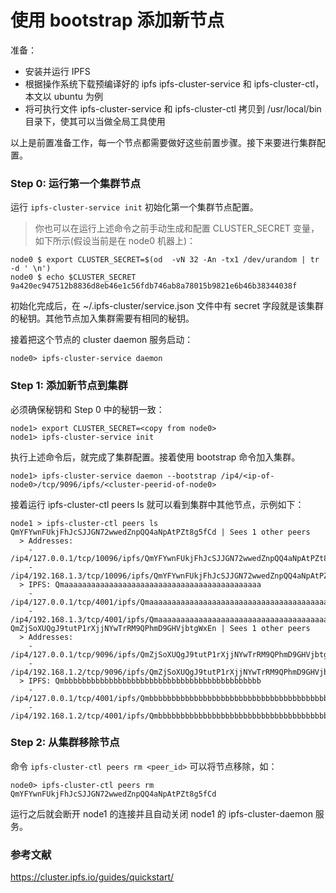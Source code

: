 # 使用 bootstrap 添加新节点

准备：

-  安装并运行 IPFS
-  根据操作系统下载预编译好的 ipfs ipfs-cluster-service 和 ipfs-cluster-ctl，本文以 ubuntu 为例
-  将可执行文件 ipfs-cluster-service 和 ipfs-cluster-ctl 拷贝到 /usr/local/bin 目录下，使其可以当做全局工具使用

以上是前置准备工作，每一个节点都需要做好这些前置步骤。接下来要进行集群配置。


### Step 0: 运行第一个集群节点

运行 ` ipfs-cluster-service init ` 初始化第一个集群节点配置。

> 你也可以在运行上述命令之前手动生成和配置 CLUSTER_SECRET 变量，如下所示(假设当前是在 node0 机器上)：
```
node0 $ export CLUSTER_SECRET=$(od  -vN 32 -An -tx1 /dev/urandom | tr -d ' \n')
node0 $ echo $CLUSTER_SECRET
9a420ec947512b8836d8eb46e1c56fdb746ab8a78015b9821e6b46b38344038f
```

初始化完成后，在 ~/.ipfs-cluster/service.json 文件中有  secret 字段就是该集群的秘钥。其他节点加入集群需要有相同的秘钥。

接着把这个节点的 cluster daemon 服务启动：

```
node0> ipfs-cluster-service daemon
```

### Step 1: 添加新节点到集群

必须确保秘钥和 Step 0 中的秘钥一致：

```
node1> export CLUSTER_SECRET=<copy from node0>
node1> ipfs-cluster-service init
```

执行上述命令后，就完成了集群配置。接着使用 bootstrap 命令加入集群。

```
node1> ipfs-cluster-service daemon --bootstrap /ip4/<ip-of-node0>/tcp/9096/ipfs/<cluster-peerid-of-node0>
```

接着运行 ipfs-cluster-ctl peers ls 就可以看到集群中其他节点，示例如下：

```
node1 > ipfs-cluster-ctl peers ls
QmYFYwnFUkjFhJcSJJGN72wwedZnpQQ4aNpAtPZt8g5fCd | Sees 1 other peers
  > Addresses:
    - /ip4/127.0.0.1/tcp/10096/ipfs/QmYFYwnFUkjFhJcSJJGN72wwedZnpQQ4aNpAtPZt8g5fCd
    - /ip4/192.168.1.3/tcp/10096/ipfs/QmYFYwnFUkjFhJcSJJGN72wwedZnpQQ4aNpAtPZt8g5fCd
  > IPFS: Qmaaaaaaaaaaaaaaaaaaaaaaaaaaaaaaaaaaaaaaaaaaaa
    - /ip4/127.0.0.1/tcp/4001/ipfs/Qmaaaaaaaaaaaaaaaaaaaaaaaaaaaaaaaaaaaaaaaaaaaa
    - /ip4/192.168.1.3/tcp/4001/ipfs/Qmaaaaaaaaaaaaaaaaaaaaaaaaaaaaaaaaaaaaaaaaaaaa
QmZjSoXUQgJ9tutP1rXjjNYwTrRM9QPhmD9GHVjbtgWxEn | Sees 1 other peers
  > Addresses:
    - /ip4/127.0.0.1/tcp/9096/ipfs/QmZjSoXUQgJ9tutP1rXjjNYwTrRM9QPhmD9GHVjbtgWxEn
    - /ip4/192.168.1.2/tcp/9096/ipfs/QmZjSoXUQgJ9tutP1rXjjNYwTrRM9QPhmD9GHVjbtgWxEn
  > IPFS: Qmbbbbbbbbbbbbbbbbbbbbbbbbbbbbbbbbbbbbbbbbbbbb
    - /ip4/127.0.0.1/tcp/4001/ipfs/Qmbbbbbbbbbbbbbbbbbbbbbbbbbbbbbbbbbbbbbbbbbbbb
    - /ip4/192.168.1.2/tcp/4001/ipfs/Qmbbbbbbbbbbbbbbbbbbbbbbbbbbbbbbbbbbbbbbbbbbbb
```

### Step 2: 从集群移除节点

命令 `ipfs-cluster-ctl peers rm <peer_id>` 可以将节点移除，如：

```
node0> ipfs-cluster-ctl peers rm QmYFYwnFUkjFhJcSJJGN72wwedZnpQQ4aNpAtPZt8g5fCd
```

运行之后就会断开 node1 的连接并且自动关闭 node1 的 ipfs-cluster-daemon 服务。

### 参考文献

https://cluster.ipfs.io/guides/quickstart/
